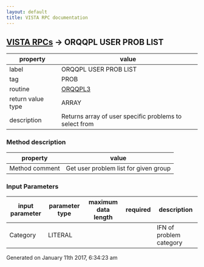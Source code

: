 ```yaml
---
layout: default
title: VISTA RPC documentation
---
```




## [VISTA RPCs](TableOfContent.md) &#8594; ORQQPL USER PROB LIST 

 property | value 
--- | --- 
 label | ORQQPL USER PROB LIST
 tag | PROB
 routine | [ORQQPL3](http://code.osehra.org/dox/Routine_ORQQPL3_source.html)
 return value type | ARRAY
 description | Returns array of user specific problems to select from


### Method description

 property | value 
--- | --- 
 Method comment | Get user problem list for given group

### Input Parameters

| input parameter | parameter type | maximum data length | required | description | 
| --- | --- | --- | --- | --- | 
| Category | LITERAL |  |  | IFN of problem category | 




Generated on January 11th 2017, 6:34:23 am